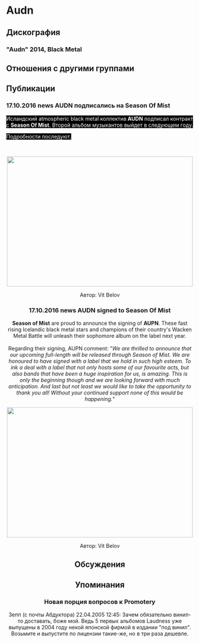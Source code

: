 # Audn



## Дискография

### "Audn" 2014, Black Metal




## Отношения с другими группами


## Публикации

### 17.10.2016 news AUDN подписались на Season Of Mist

<p><font color="#ffffff" style="background-color: rgb(0, 0, 0);">Исландский atmospheric black metal коллектив<strong> AUDN</strong> подписал контракт с <strong>Season Of Mist</strong>. Второй альбом музыкантов выйдет в следующем году.</font></p><p><font color="#ffffff" style="background-color: rgb(0, 0, 0);">Подробности последуют.</font></p><p><font color="#ffffff" style="background-color: rgb(0, 0, 0);"></font>&nbsp;<center><img width="500" height="350" src="/images/news_rus/2016.10/30091.jpg" border="0"></p>
Автор: Vit Belov

### 17.10.2016 news AUDN signed to Season Of Mist

<p><strong>Season of Mist</strong> are proud to announce the signing of <strong>AUРN</strong>. These fast rising Icelandic black metal stars and champions of their country's Wacken Metal Battle will unleash their sophomore album on the label next year.<br>&nbsp;<br>Regarding their signing, AUРN comment: "<em>We are thrilled to announce that our upcoming full-length will be released through Season of Mist. We are honoured to have signed with a label that we hold in such high esteem. To ink a deal with a label that not only hosts some of our favourite acts, but also bands that have been a huge inspiration for us, is amazing. This is only the beginning though and we are looking forward with much anticipation. And last but not least we would like to take the opportunity to thank you all! Without your continued support none of this would be happening.</em>"</p><p><center><img width="500" height="350" src="/images/news_rus/2016.10/30091.jpg" border="0"><p></p></center>
Автор: Vit Belov


## Обсуждения


## Упоминания

### Новая порция вопросов к Promoterу

Зепп (с почты Абдуктора) 22.04.2005 12:45:
Зачем обязательно винил-то доставать, боже мой. Ведь 5 первых альбомов Laudness уже выпущены в 2004 году некой японской фирмой в издании "под винил". Возьмите и выпустите по лицензии такие-же, но в три раза дешевле.<BR><BR>

